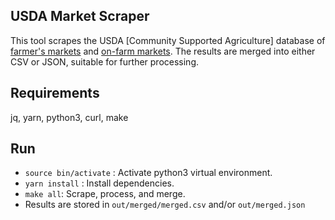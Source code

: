 ## USDA Market Scraper

This tool scrapes the USDA [Community Supported Agriculture] database of [farmer's markets](https://search.ams.usda.gov/farmersmarkets/) and [on-farm markets](https://search.ams.usda.gov/onfarmmarkets/). The results are merged into either CSV or JSON, suitable for further processing.

## Requirements

jq, yarn, python3, curl, make

## Run

- `source bin/activate` : Activate python3 virtual environment.
- `yarn install` : Install dependencies.
- `make all`: Scrape, process, and merge.
- Results are stored in `out/merged/merged.csv` and/or `out/merged.json`
